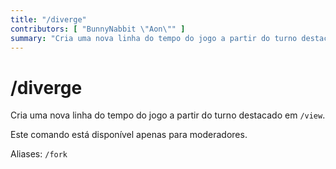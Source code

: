 ```yaml
---
title: "/diverge"
contributors: [ "BunnyNabbit \"Aon\"" ]
summary: "Cria uma nova linha do tempo do jogo a partir do turno destacado em /view."
---
```


# /diverge

Cria uma nova linha do tempo do jogo a partir do turno destacado em `/view`.

Este comando está disponível apenas para moderadores.

Aliases: `/fork`
